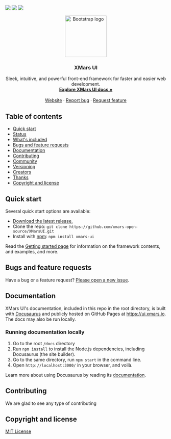 ![](https://github.com/DmitryOlkhovoi/XMarsUI/workflows/Build%20&%20Test/badge.svg)
![](https://github.com/DmitryOlkhovoi/XMarsUI/workflows/Node.js%20Package/badge.svg)
![](https://img.shields.io/npm/dw/xmars-ui)

<p align="center">
  <a href="https://getbootstrap.com/">
    <img src="https://ui.xmars.io/img/logo.png" alt="Bootstrap logo" width="130">
  </a>
</p>

<h3 align="center">XMars UI</h3>

<p align="center">
  Sleek, intuitive, and powerful front-end framework for faster and easier web development.
  <br>
  <a href="https://ui.xmars.io/docs/introduction/getting-started"><strong>Explore XMars UI docs »</strong></a>
  <br>
  <br>
<a href="https://ui.xmars.io/">Website</a>
  ·
  <a href="https://github.com/xmars-open-source/XMarsUI/issues/new">Report bug</a>
  ·
  <a href="https://github.com/xmars-open-source/XMarsUI/issues/new">Request feature</a>
</p>


## Table of contents

- [Quick start](#quick-start)
- [Status](#status)
- [What's included](#whats-included)
- [Bugs and feature requests](#bugs-and-feature-requests)
- [Documentation](#documentation)
- [Contributing](#contributing)
- [Community](#community)
- [Versioning](#versioning)
- [Creators](#creators)
- [Thanks](#thanks)
- [Copyright and license](#copyright-and-license)


## Quick start

Several quick start options are available:

- [Download the latest release.](https://github.com/twbs/bootstrap/archive/v4.3.1.zip)
- Clone the repo: `git clone https://github.com/xmars-open-source/XMarsUI.git`
- Install with [npm](https://www.npmjs.com/): `npm install xmars-ui`

Read the [Getting started page](https://ui.xmars.io/docs/introduction/getting-started) for information on the framework contents, and examples, and more.

## Bugs and feature requests

Have a bug or a feature request? [Please open a new issue](https://github.com/xmars-open-source/XMarsUI/issues/new).


## Documentation

XMars UI's documentation, included in this repo in the root directory, is built with [Docusaurus](https://v2.docusaurus.io/) and publicly hosted on GitHub Pages at <https://ui.xmars.io>. The docs may also be run locally.

### Running documentation locally
1. Go to the root `/docs` directory
2. Run `npm install` to install the Node.js dependencies, including Docusaurus (the site builder).
3. Go to the same directory, run `npm start` in the command line.
4. Open `http://localhost:3000/` in your browser, and voilà.

Learn more about using Docusaurus by reading its [documentation](https://v2.docusaurus.io/docs/).

## Contributing
We are glad to see any type of contributing

## Copyright and license

[MIT License](https://github.com/xmars-open-source/XMarsUI/blob/master/LICENSE)
